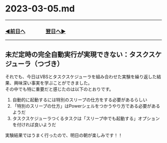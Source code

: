 # 2023-03-05.md

---

### [◀️前日へ](https://github.com/yuasys/chatty-journal/blob/main/2023/03/2023-03-04.md)&emsp;&emsp;&emsp;&emsp;[翌日へ▶️](https://github.com/yuasys/chatty-journal/blob/main/2023/03/2023-03-06.md)

---

## 未だ定時の完全自動実行が実現できない：タスクスケジューラ（つづき）

それでも、今日はVBSとタスクスケジューラを組み合わせた実験を繰り返した結果、興味深い事実を学ぶことができました。  
その中でも特に重要だと感じたのは以下のとおりです。

1. 自動的に起動するには特別のスリープの仕方をする必要があるらしい
2. 「特別のスリープの仕方」はPowerシェルをつかうやり方である必要があるようだ
3. タスクスケジューラつくるタスクは「スリープ中でも起動する」オプションを付ければ良いようだ

実験結果ではうまく行ったので、明日の朝が楽しみです！！
